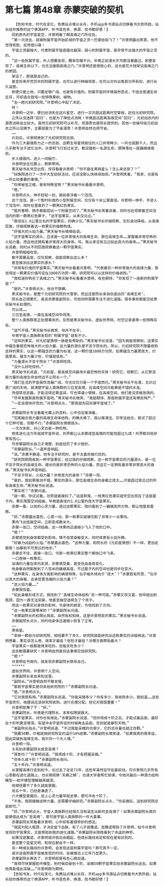 # 第七篇 第48章 赤蒙突破的契机
        【告知书友，时代在变化，免费站点难以长存，手机app多书源站点切换看书大势所趋，站长给你推荐的这个换源APP，听书音色多、换源、找书都好使！】
       回到原先的宇宙星空，许景明看了眼高维之门所在处。
       “第一次进去，就被附属宇宙开始区域的宇宙之灵一巴掌给拍飞了！”许景明露出笑意，他不觉得丢脸，反而很兴奋！
       宇宙之灵越强大，代表附属宇宙底蕴也越深。弱小的附属宇宙，是孕育不出强大的宇宙之灵的。
       “这一处附属宇宙，外人想要发现，概率忽略不计。毕竟之前漫长岁月都没暴露过。即便发现了，高维生命以下，也无法摧毁高维之门。”许景明还是很放心的，这也是花大钱架设高维之门的原因。
       架设了，那就是自己的。
       甚至将来开荒完毕的附属宇宙，也可以进行种植培育，也可以对外出售部分所有权，进行长久运营。
       即便只是土地，只要足够广阔，也是有价值的。附属宇宙的环境虽然恶劣，不适合普通生命生存，可却适合栽培一些特殊果树、植物。
       “去一趟元初研究院。”许景明心中起了决定。
       呼！
       许景明一迈步，便已经消失在这片星空，进行一次次超远距离时空穿梭，赶往元初研究院。
       之所以没选择‘回归’，也是为了降低点消耗！毕竟超远距离高维空间‘回归’，元初战衣内的源质消耗会比较大。虽然元初研究院可以补充，但源质也是院长提供的。其他一些编号级元初战衣之所以没赐予，主要就是为了节省源质！许景明自然也得节省。
       ……
       片刻后，许景明来到了元初研究院总部。
       作为三大最强势力之一的总部，这颗生命星球居住的人口非常稀少，一共也就数千人，而且几乎都专注于进化当中。许景明飞行划过长空，都没碰到一名源生命，便降落在一座巍峨楼阁前。
       步入楼阁内，进入一间秘厅。
       许景明坐在位置上，默默等待。
       黑天秘书长凭空出现，惊讶看着许景明：“你不是在黑铁星么？怎么来总部了？”
       “狱族刚进行了一次中大型劫掠活动，应该没那么快继续劫掠。”许景明笑着，“我来，也是有一件比较重要的事情。”
       “你来秘宝之楼，是有特殊宝物？”黑天秘书长看着许景明。
       “嗯。”
       许景明点头，伸手轻轻一划，面前悬浮着一个泡泡。
       这个泡泡，是一个暂时形成的小型附属空间，仅仅有十余公里直径。许景明一伸手，手进入了泡泡中，同时在里面扔了一颗黑红色果实。
       “挺厉害啊，随手都能捏出一个附属空间了。”黑天秘书长笑着说着，同时也在观察着空间泡泡内的那一颗黑红色果子，“这宇宙果实，从来没见过。”
       “直径在1.6公里左右的宇宙果实，的确少见。”黑天秘书长仔细观察，无形波动降临，从高维层面，仔细观察着这一枚果实的细微构成。
       “好强大的火焰力量。”黑天秘书长喃喃低语。
       “这宇宙果实的源头，应该是一位非常强大的高维生命，那位高维生命……掌握着非常恐怖的火焰力量，而且他还拥有着非常庞大的身体。呜，我从来没有见过如此庞大的身体……”黑天秘书长说着，同时从不同层面观察着这一颗宇宙果实。
       许景明暗暗吃惊。
       都不需要品尝，仅仅观察，就能观察出这么多？
       甚至推测出这果实的源头？
       “非常有价值的宇宙果实。”黑天秘书长看着许景明，“代表着另一种非常强大的高维力量，我觉得这一颗果实价值可定在1000万功劳一颗，研究院可以以这样的价格收购。”
       “我知道你购买了高维之门。”黑天秘书长看着许景明，有些期待，“你发现了一座新的附属宇宙？”
       “是的。”许景明点头，他也不隐瞒。
       黑天秘书长，是整个元初研究院的大管家。而且还是院长亲自创造出的‘高维生命’。
       院长自己很繁忙，虽说赤蒙是副院长，可他同样需要专注于进化道路，很多事务都是交给黑天秘书长处理的。
       可以说……
       三位至高境，一直在高维空间中闯荡。
       整个人类族群真正处理事务的，反而是黑天秘书长、虚拟世界网、时空记录者等一些特殊存在。
       “运气不错。”黑天秘书长微笑，他并不在乎。
       毕竟宇宙人类族群发现的‘附属宇宙’就有不少。
       “这样的果实，对元初星猜想一脉是有帮助的。”黑天秘书长说道，“因为我能观察到，这果实中蕴含着很恐怖强大的火焰力量，这力量的源头是不亚于院长的。所以，元初研究院不限量收购这样的果实，以这一颗蕴含的力量为标准，这一颗价值1000万功劳。如果蕴含力量更庞大，价值更高。蕴含力量少些，价值就低些。”
       “力量源头不亚于院长？”许景明吃惊。
       “没什么好吃惊的。”
       黑天秘书长说道，“元初星，是高维空间最伟大最恐怖的天体！研究它，观察它，从它那汲取力量的高维生命自然远不止院长一个。”
       “我们生活的宇宙虽然浩瀚广阔，可也仅仅只是一个宇宙而已。”黑天秘书长不在意，见识过更广阔的天地，就清楚宇宙人类族群的三位至高境，在高维空间只能算是不错的水准。
       凭借禁忌武器，才能活得还算滋润，可也得谨小慎微，在高维空间，他们是没资格张扬的。
       “尽早发掘那座附属宇宙吧。”黑天秘书长微笑，“我挺期待，那座附属宇宙还有哪些特产。”
       “一定会很快开荒的。”许景明点头，“那我就先回天蟒宇宙域了。”
       ……
       赤蒙副院长专注看着光幕上的资料，心中也在推演着。
       “完美融合我力量的高维生命体结构，的确太难了。我以推演法、穷举法结合，尝试了超过十亿种可能，但都不行。”赤蒙副院长微微摇头。
       一次次失败，对心灵也是一种煎熬。
       修炼进化法万年就成宇宙传说，外界都公认赤蒙成至高境的可能性超过九成！外界都对他非常有信心。
       可赤蒙副院长自己才清楚，到底经历了多少挫折。
       “赤蒙副院长。”一道声音响起。
       “说。”赤蒙平静道，他专注于研究时，是不太喜欢被打扰的。
       “研究院刚刚收到一种宇宙果实，经过我的仔细观察，这一枚宇宙果实的力量源头，是一位不亚于院长的高维生命。擅长的是非常恐怖的火焰力量。而且它一定拥有着非常非常庞大的身体。”黑天秘书长声音响起。
       “不亚于院长，火焰力量？非常庞大的身体？”赤蒙一惊。
       “是的，我如果推测不错，果实的源头，那位高维生命的身躯之庞大……可能超过我见过的所有高维生命。”黑天秘书长说道。
       “果实呢？”赤蒙问道。
       “就一颗，你试试看，功劳就直接扣了。”话音刚落，一枚黑红色果实就凭空出现在了这座屋子内，果实周围空间扭曲，毕竟是直径约1.6公里的庞大宇宙果实。
       赤蒙一看，以他的心灵力量，透过这颗果实，隐约看到了一巍峨庞然大物，都让他窒息震撼。
       “好。”赤蒙露出喜色，心意一动，那一枚果实就被切割了非常小一点果肉。
       果肉飞出扭曲空间，立即变成数米大。
       赤蒙一张口，空间扭曲，这一块果肉迅速缩小飞入了他的口中。
       “嗯？”
       赤蒙感觉到身体都受到影响，情不自禁身躯变大，同时体表有火焰升腾。
       “好暴力凶勐的火焰。”赤蒙露出喜色，“这种力量，和院长的《元初星猜想》不一样，更加走极致！凶暴到不可思议的地步。”
       赤蒙忍不住，直接一张口，令那一枚黑红果实整个朝他口中飞来。
       一口吞掉一枚果实。
       汹涌的力量在体内澎湃，赤蒙感受着，甚至任由身体变化。
       他身躯自然膨胀到了八百米的巍峨高度，不过屋子内的空间也是同步在变大。
       “这种果实，在身体方面影响的确很特殊，似乎格外倾向于‘庞大’？”赤蒙若有所思，“似乎以庞大的身躯，去承受更浩瀚的火焰力量？”
       “这火焰力量……”
       赤蒙很惊喜。
       “如此身躯形成方式，我找到了‘高维生命体结构’另一种可能。”赤蒙又惊又喜，他早就达到瓶颈，因为一直无法突破，他甚至抽空选择生了个孩子。
       而这一枚果实对身体的影响，令身体的蜕变，令他找到了方向。
       “这一枚果实是哪来的？”赤蒙副院长问道。
       “赤蒙副院长的权限比我高，自然有权知晓，这是许景明卖的果实。”黑天秘书长说道。
       赤蒙副院长点头，同时他身体迅速缩小恢复了正常。
       ……
       黑铁星。
       “卖掉一颗给元初研究院，相信要不了多久，研究院就能研究出这枚果实的详细用途。”许景明想着，果实该怎么用，效率才最高？危险才最低？对哪方面帮助最大？
       宇宙果实一般都是用来吃的，但每天吃多少？
       这些都需要研究！许景明自然是将这事情交给研究院。
       “嗯？”
       许景明在书房内，就发现赤蒙副院长联系自己。
       ******
       虚拟世界网，许景明个人空间。
       赤蒙副院长亲自来到这里。
       “副院长。”许景明自然不敢怠慢。
       “那枚宇宙果实是你卖给研究院的？”赤蒙副院长问道。
       “是。”许景明点头。
       “它对我很有用。”赤蒙副院长说道，“你能采摘多少？你有多少，我收购多少。我知道……这些宇宙奇珍，按理说应该研究院收购，进行合理分配。但它对我很重要！”
       许景明犹豫了下：“好。”
       赤蒙副院长，毕竟是代理院长，本来权限就极大。
       “这宇宙果实，对你也有用处。”赤蒙副院长说道，“但你得成十阶之后，才能试着品尝。最好在十阶积累足够深，有望冲击宇宙传说的时候再去品尝。否则就是暴殄天物。”
       “谢副院长指点。”许景明说道，“不过我能采摘的也很少，它的总存量也就过百颗。”
       “我要50颗，价格就按研究院定的溢价10%结算。”赤蒙副院长微笑道，“如果我真的很幸运，因此突破到高维生命。我欠你一个大人情。”
       许景明一惊。
       关系到赤蒙副院长成至高境？
       “很急吗？”许景明说道，“我得成十阶，才有把握采摘。”
       “你多久成十阶？”赤蒙副院长询问。
       “五十年内。”许景明说道。
       从掌握高维行走到如今，也过去了足足71年，这些年虽然驻守在最前线。可许景明几乎所有心思都在进化道路上，也长期观察‘天蟒之鳞’，也请大学者帮忙授课，令他对最后一种源力结构模型——蛇环模型理解越来越深。
       他相信要不了多久就能掌握。
       说五十年，已经是谦虚了。
       六大模型掌握后，加上心灵力量早就足够，便可冲击十阶了。
       “不急。我刚接触这种力量，还需要仔细研究。”赤蒙副院长点头，“你采摘后，送到研究院总部即可。”
       “好。”许景明点头，宇宙人类族群已经很久没有诞生出新的至高境了！如果赤蒙副院长真的能够借此成为‘至高境’，那可是宇宙人类族群的一件大喜事。
       赤蒙副院长笑看着许景明，心中却有着很奇妙的想法。
       “我因为陷入瓶颈，才决定留下血脉，有了儿子逖雅诺。逖雅诺帮助了许景明，如今许景明发现的宇宙果实，又能帮助到我的进化道路。”赤蒙副院长隐隐看到了命运的神奇。
       如果没逖雅诺，许景明或许依旧会崛起，但成长路线肯定和现在是有区别的。
       甚至整个蓝星文明，和现在都会不一样。
       另一种成长路线的许景明，会发现这座附属宇宙吗？那可真不一定。
       或许这座附属宇宙被发现的时间，会被推迟上亿年乃至更久。
       赤蒙副院长离去了，许景明却是有些心跳加速。
       “我得尽快掌握蛇环模型，到时候突破到十阶，采摘50颗宇宙果实给赤蒙副院长送去。如果他真能借此突破……”许景明颇为期待。
       【告知书友，时代在变化，免费站点难以长存，手机app多书源站点切换看书大势所趋，站长给你推荐的这个换源APP，听书音色多、换源、找书都好使！】